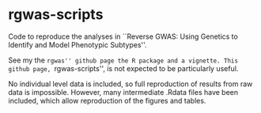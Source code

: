 # rgwas-scripts

Code to reproduce the analyses in ``Reverse GWAS: Using Genetics to Identify and Model Phenotypic Subtypes''.

See my the ``rgwas'' github page the R package and a vignette. This github page, ``rgwas-scripts'', is not expected to be particularly useful.

No individual level data is included, so full reproduction of results from raw data is impossible. However, many intermediate .Rdata files have been included, which allow reproduction of the figures and tables.
